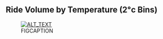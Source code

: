 ## Ride Volume by Temperature (2°c Bins)

<figure class="float-right">
  <a href="../Ride_Volume_by_Temp_2_bin.png" target="_blank" title="Select image to open full sized chart">
  <img src="../thumbnail/Ride_Volume_by_Temp_2_bin.png" alt="ALT_TEXT">
  </a>
  <figcaption>
  FIGCAPTION
  </figcaption>
</figure>



